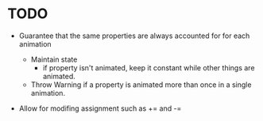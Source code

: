 



# TODO

  * Guarantee that the same properties are always accounted for for each animation
      * Maintain state
        * if property isn't animated, keep it constant while other things are animated.
      * Throw Warning if a property is animated more than once in a single animation.

  * Allow for modifing assignment such as += and -=
